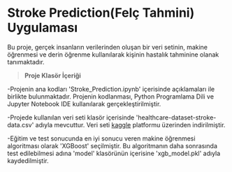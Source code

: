 # Stroke Prediction(Felç Tahmini) Uygulaması

Bu proje, gerçek insanların verilerinden oluşan bir veri setinin, makine öğrenmesi ve derin öğrenme kullanılarak kişinin hastalık tahminine olanak tanımaktadır.

>**Proje Klasör İçeriği**

-Projenin ana kodları 'Stroke_Prediction.ipynb' içerisinde açıklamaları ile birlikte bulunmaktadır. Projenin kodlanması, Python Programlama Dili ve Jupyter Notebook IDE kullanılarak gerçekleştirilmiştir.

-Projede kullanılan veri seti klasör içerisinde 'healthcare-dataset-stroke-data.csv' adıyla mevcuttur. Veri seti [kaggle](https://www.kaggle.com/) platformu üzerinden indirilmiştir.

-Eğitim ve test sonucunda en iyi sonucu veren makine öğrenmesi algoritması olarak 'XGBoost' seçilmiştir. Bu algoritmanın daha sonrasında test edilebilmesi adına 'model' klasörünün içerisine 'xgb_model.pkl' adıyla kaydedilmiştir.


